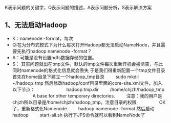 K表示问题的关键字，Q表示问题的描述，A表示问题分析，S表示解决方案

## 1、无法启动Hadoop
+ K：namenode -format，每次
+ Q:在为分布式模式下为什么每次打开Hadoop都无法启动NameNode，并且需要先执行hadoop namenode -format？
+ A：可能是没有设置hdfs数据存储的位置。
+ S：
其实问题就出在tmp文件，默认的tmp文件每次重新开机会被清空，与此同时namenode的格式化信息就会丢失
于是我们得重新配置一个tmp文件目录
首先在home目录下建立一个hadoop_tmp目录
        sudo mkdir ~/hadoop_tmp
然后修改hadoop/conf目录里面的core-site.xml文件，加入以下节点：
        <property>
                <name>hadoop.tmp.dir</name>
        <value>/home/chjzh/hadoop_tmp</value>
                <description>A base for other temporary directories.</description>
        </property>
注意：我的用户是chjzh所以目录是/home/chjzh/hadoop_tmp。注意目录的权限
                
OK了，重新格式化Namenode
        hadoop namenode -format
然后启动hadoop
        start-all.sh
执行下JPS命令就可以看到NameNode了
